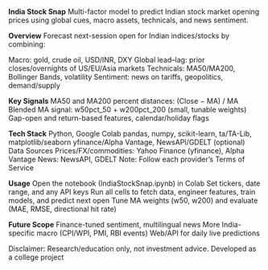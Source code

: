 **India Stock Snap**
Multi-factor model to predict Indian stock market opening prices using global cues, macro assets, technicals, and news sentiment.

**Overview**
Forecast next-session open for Indian indices/stocks by combining:

Macro: gold, crude oil, USD/INR, DXY
Global lead–lag: prior closes/overnights of US/EU/Asia markets
Technicals: MA50/MA200, Bollinger Bands, volatility
Sentiment: news on tariffs, geopolitics, demand/supply

**Key Signals**
MA50 and MA200 percent distances: (Close − MA) / MA
Blended MA signal: w50pct_50 + w200pct_200 (small, tunable weights)
Gap-open and return-based features, calendar/holiday flags

**Tech Stack**
Python, Google Colab
pandas, numpy, scikit-learn, ta/TA-Lib, matplotlib/seaborn
yfinance/Alpha Vantage, NewsAPI/GDELT (optional)
Data Sources
Prices/FX/commodities: Yahoo Finance (yfinance), Alpha Vantage
News: NewsAPI, GDELT
Note: Follow each provider’s Terms of Service

**Usage**
Open the notebook (IndiaStockSnap.ipynb) in Colab
Set tickers, date range, and any API keys
Run all cells to fetch data, engineer features, train models, and predict next open
Tune MA weights (w50, w200) and evaluate (MAE, RMSE, directional hit rate)

**Future Scope**
Finance-tuned sentiment, multilingual news
More India-specific macro (CPI/WPI, PMI, RBI events)
Web/API for daily live predictions

Disclaimer: Research/education only, not investment advice.
Developed as a college project
